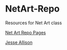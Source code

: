 # NetArt-Repo
Resources for Net Art class

[Net Art Repo Pages](https://jtallison.github.io/NetArt-Repo/)

[Jesse Allison](http://emdm.lsu.edu)

